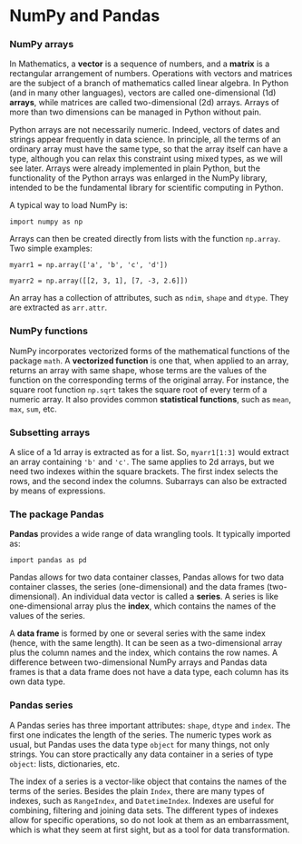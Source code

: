 # NumPy and Pandas

### NumPy arrays

In Mathematics, a **vector** is a sequence of numbers, and a **matrix** is a rectangular arrangement of numbers. Operations with vectors and matrices are the subject of a branch of mathematics called linear algebra. In Python (and in many other languages), vectors are called one-dimensional (1d) **arrays**, while matrices are called two-dimensional (2d) arrays. Arrays of more than two dimensions can be managed in Python without pain.

Python arrays are not necessarily numeric. Indeed, vectors of dates and strings appear frequently in data science. In principle, all the terms of an ordinary array must have the same type, so that the array itself can have a type, although you can relax this constraint using mixed types, as we will see later. Arrays were already implemented in plain Python, but the functionality of the Python arrays was enlarged in the NumPy library, intended to be the fundamental library for scientific computing in Python.

A typical way to load NumPy is:

`import numpy as np`

Arrays can then be created directly from lists with the function `np.array`. Two simple examples:

`myarr1 = np.array(['a', 'b', 'c', 'd'])`

`myarr2 = np.array([[2, 3, 1], [7, -3, 2.6]])`

An array has a collection of attributes, such as `ndim`, `shape` and `dtype`. They are extracted as `arr.attr`.

### NumPy functions

NumPy incorporates vectorized forms of the mathematical functions of the package `math`. A **vectorized function** is one that, when applied to an array, returns an array with same shape, whose terms are the values of the function on the corresponding terms of the original array. For instance, the square root function `np.sqrt` takes the square root of every term of a numeric array. It also provides common **statistical functions**, such as `mean`, `max`, `sum`, etc.

### Subsetting arrays

A slice of a 1d array is extracted as for a list. So, `myarr1[1:3]` would extract an array containing `'b'` and `'c'`. The same applies to 2d arrays, but we need two indexes within the square brackets. The first index selects the rows, and the second index the columns. Subarrays can also be extracted by means of expressions.

### The package Pandas

**Pandas** provides a wide range of data wrangling tools. It typically imported as:

`import pandas as pd`

Pandas allows for two data container classes, Pandas allows for two data container classes, the series (one-dimensional) and the data frames (two-dimensional). An individual data vector is called a **series**. A series is like one-dimensional array plus the **index**, which contains the names of the values of the series.

A **data frame** is formed by one or several series with the same index (hence, with the same length). It can be seen as a two-dimensional array plus the column names and the index, which contains the row names. A difference between two-dimensional NumPy arrays and Pandas data frames is that a data frame does not have a data type, each column has its own data type.

### Pandas series

A Pandas series has three important attributes: `shape`, `dtype` and `index`. The first one indicates the length of the series. The numeric types work as usual, but Pandas uses the data type `object` for many things, not only strings. You can store practically any data container in a series of type `object`: lists, dictionaries, etc.

The index of a series is a vector-like object that contains the names of the terms of the series. Besides the plain `Index`, there are many types of indexes, such as `RangeIndex`, and `DatetimeIndex`. Indexes are useful for combining, filtering and joining data sets. The different types of indexes allow for specific operations, so do not look at them as an embarrassment, which is what they seem at first sight, but as a tool for data transformation.
